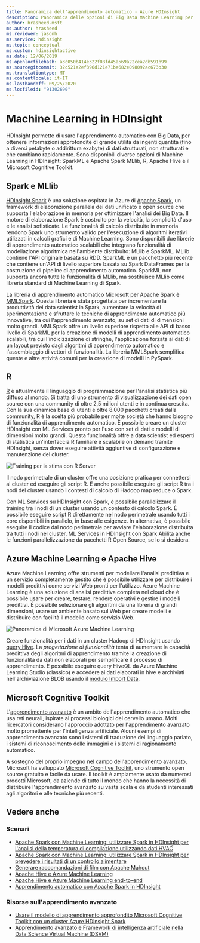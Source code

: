 ```yaml
---
title: Panoramica dell'apprendimento automatico - Azure HDInsight
description: Panoramica delle opzioni di Big Data Machine Learning per i cluster in Azure HDInsight.
author: hrasheed-msft
ms.author: hrasheed
ms.reviewer: jasonh
ms.service: hdinsight
ms.topic: conceptual
ms.custom: hdinsightactive
ms.date: 12/06/2019
ms.openlocfilehash: a3c050b414e322f08fd45a569a22cea2db591b99
ms.sourcegitcommit: 32c521a2ef396d121e71ba682e098092ac673b30
ms.translationtype: MT
ms.contentlocale: it-IT
ms.lasthandoff: 09/25/2020
ms.locfileid: "91302690"
---
```

# <a name="machine-learning-on-hdinsight"></a>Machine Learning in HDInsight

HDInsight permette di usare l'apprendimento automatico con Big Data, per ottenere informazioni approfondite di grande utilità da ingenti quantità (fino a diversi petabyte o addirittura exabyte) di dati strutturati, non strutturati e che cambiano rapidamente. Sono disponibili diverse opzioni di Machine Learning in HDInsight: SparkML e Apache Spark MLlib, R, Apache Hive e il Microsoft Cognitive Toolkit.

## <a name="sparkml-and-mllib"></a>Spark e MLlib

[HDInsight Spark](spark/apache-spark-overview.md) è una soluzione ospitata in Azure di [Apache Spark](https://spark.apache.org/), un framework di elaborazione parallela dei dati unificato e open source che supporta l'elaborazione in memoria per ottimizzare l'analisi dei Big Data. Il motore di elaborazione Spark è costruito per la velocità, la semplicità d'uso e le analisi sofisticate. Le funzionalità di calcolo distribuite in memoria rendono Spark uno strumento valido per l'esecuzione di algoritmi iterativi utilizzati in calcoli grafici e di Machine Learning. Sono disponibili due librerie di apprendimento automatico scalabili che integrano funzionalità di modellazione algoritmica nell'ambiente distribuito: MLlib e SparkML. MLlib contiene l'API originale basata su RDD. SparkML è un pacchetto più recente che contiene un'API di livello superiore basata su Spark DataFrames per la costruzione di pipeline di apprendimento automatico. SparkML non supporta ancora tutte le funzionalità di MLlib, ma sostituisce MLlib come libreria standard di Machine Learning di Spark.

La libreria di apprendimento automatico Microsoft per Apache Spark è [MMLSpark](https://github.com/Azure/mmlspark). Questa libreria è stata progettata per incrementare la produttività dei data scientist in Spark, aumentare la velocità di sperimentazione e sfruttare le tecniche di apprendimento automatico più innovative, tra cui l'apprendimento avanzato, su set di dati di dimensioni molto grandi. MMLSpark offre un livello superiore rispetto alle API di basso livello di SparkML per la creazione di modelli di apprendimento automatico scalabili, tra cui l'indicizzazione di stringhe, l'applicazione forzata ai dati di un layout previsto dagli algoritmi di apprendimento automatico e l'assemblaggio di vettori di funzionalità. La libreria MMLSpark semplifica queste e altre attività comuni per la creazione di modelli in PySpark.

## <a name="r"></a>R

[R](https://www.r-project.org/) è attualmente il linguaggio di programmazione per l'analisi statistica più diffuso al mondo. Si tratta di uno strumento di visualizzazione dei dati open source con una community di oltre 2,5 milioni utenti e in continua crescita. Con la sua dinamica base di utenti e oltre 8.000 pacchetti creati dalla community, R è la scelta più probabile per molte società che hanno bisogno di funzionalità di apprendimento automatico. È possibile creare un cluster HDInsight con ML Services pronto per l'uso con set di dati e modelli di dimensioni molto grandi. Questa funzionalità offre a data scientist ed esperti di statistica un'interfaccia R familiare e scalabile on demand tramite HDInsight, senza dover eseguire attività aggiuntive di configurazione e manutenzione del cluster.

![Training per la stima con R Server](./media/hdinsight-machine-learning-overview/training-for-prediction.png)

Il nodo perimetrale di un cluster offre una posizione pratica per connettersi al cluster ed eseguire gli script R.  È anche possibile eseguire gli script R tra i nodi del cluster usando i contesti di calcolo di Hadoop map reduce o Spark.

Con ML Services su HDInsight con Spark, è possibile parallelizzare il training tra i nodi di un cluster usando un contesto di calcolo Spark. È possibile eseguire script R direttamente nel nodo perimetrale usando tutti i core disponibili in parallelo, in base alle esigenze. In alternativa, è possibile eseguire il codice dal nodo perimetrale per avviare l'elaborazione distribuita tra tutti i nodi nel cluster. ML Services in HDInsight con Spark Abilita anche le funzioni parallelizzazione da pacchetti R Open Source, se lo si desidera.

## <a name="azure-machine-learning-and-apache-hive"></a>Azure Machine Learning e Apache Hive

Azure Machine Learning offre strumenti per modellare l'analisi predittiva e un servizio completamente gestito che è possibile utilizzare per distribuire i modelli predittivi come servizi Web pronti per l'utilizzo. Azure Machine Learning è una soluzione di analisi predittiva completa nel cloud che è possibile usare per creare, testare, rendere operativi e gestire i modelli predittivi. È possibile selezionare gli algoritmi da una libreria di grandi dimensioni, usare un ambiente basato sul Web per creare modelli e distribuire con facilità il modello come servizio Web.

![Panoramica di Microsoft Azure Machine Learning](./media/hdinsight-machine-learning-overview/azure-machine-learning.png)

Creare funzionalità per i dati in un cluster Hadoop di HDInsight usando [query Hive](../machine-learning/team-data-science-process/create-features-hive.md). La *progettazione di funzionalità* tenta di aumentare la capacità predittiva degli algoritmi di apprendimento tramite la creazione di funzionalità da dati non elaborati per semplificare il processo di apprendimento. È possibile eseguire query HiveQL da Azure Machine Learning Studio (classico) e accedere ai dati elaborati in hive e archiviati nell'archiviazione BLOB usando il [modulo Import Data](../machine-learning/classic/import-data.md).

## <a name="microsoft-cognitive-toolkit"></a>Microsoft Cognitive Toolkit

L'[apprendimento avanzato](https://www.microsoft.com/en-us/research/group/dltc/) è un ambito dell'apprendimento automatico che usa reti neurali, ispirate ai processi biologici del cervello umano. Molti ricercatori considerano l'approccio adottato per l'apprendimento avanzato molto promettente per l'intelligenza artificiale. Alcuni esempi di apprendimento avanzato sono i sistemi di traduzione del linguaggio parlato, i sistemi di riconoscimento delle immagini e i sistemi di ragionamento automatico.

A sostegno del proprio impegno nel campo dell'apprendimento avanzato, Microsoft ha sviluppato [Microsoft Cognitive Toolkit](https://www.microsoft.com/en-us/cognitive-toolkit/), uno strumento open source gratuito e facile da usare. Il toolkit è ampiamente usato da numerosi prodotti Microsoft, da aziende di tutto il mondo che hanno la necessità di distribuire l'apprendimento avanzato su vasta scala e da studenti interessati agli algoritmi e alle tecniche più recenti.

## <a name="see-also"></a>Vedere anche

### <a name="scenarios"></a>Scenari

* [Apache Spark con Machine Learning: utilizzare Spark in HDInsight per l'analisi della temperatura di compilazione utilizzando dati HVAC](spark/apache-spark-ipython-notebook-machine-learning.md)
* [Apache Spark con Machine Learning: utilizzare Spark in HDInsight per prevedere i risultati di un controllo alimentare](spark/apache-spark-machine-learning-mllib-ipython.md)
* [Generare raccomandazioni di film con Apache Mahout](hadoop/apache-hadoop-mahout-linux-mac.md)
* [Apache Hive e Azure Machine Learning](../machine-learning/team-data-science-process/create-features-hive.md)
* [Apache Hive e Azure Machine Learning end-to-end](../machine-learning/team-data-science-process/hive-walkthrough.md)
* [Apprendimento automatico con Apache Spark in HDInsight](../machine-learning/team-data-science-process/spark-overview.md)

### <a name="deep-learning-resources"></a>Risorse sull'apprendimento avanzato

* [Usare il modello di apprendimento approfondito Microsoft Cognitive Toolkit con un cluster Azure HDInsight Spark](spark/apache-spark-microsoft-cognitive-toolkit.md)
* [Apprendimento avanzato e Framework di intelligenza artificiale nella Data Science Virtual Machine (DSVM)](../machine-learning/data-science-virtual-machine/dsvm-tools-deep-learning-frameworks.md)
